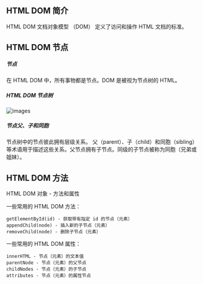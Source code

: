 ## HTML DOM 简介
HTML DOM 文档对象模型 （DOM） 定义了访问和操作 HTML 文档的标准。
## HTML DOM 节点
##### 节点
在 HTML DOM 中，所有事物都是节点。DOM 是被视为节点树的 HTML。
##### HTML DOM 节点树
![images](https://github.com/sunshine9/HTML-DOM/blob/master/images/HTML%20DOM_Tree.jpg)
##### 节点父、子和同胞
节点树中的节点彼此拥有层级关系。
父（parent）、子（child）和同胞（sibling）等术语用于描述这些关系。父节点拥有子节点。同级的子节点被称为同胞（兄弟或姐妹）。
## HTML DOM 方法
HTML DOM 对象 - 方法和属性

一些常用的 HTML DOM 方法：

    getElementById(id) - 获取带有指定 id 的节点（元素）
    appendChild(node) - 插入新的子节点（元素）
    removeChild(node) - 删除子节点（元素）

一些常用的 HTML DOM 属性：

    innerHTML - 节点（元素）的文本值
    parentNode - 节点（元素）的父节点
    childNodes - 节点（元素）的子节点
    attributes - 节点（元素）的属性节点
